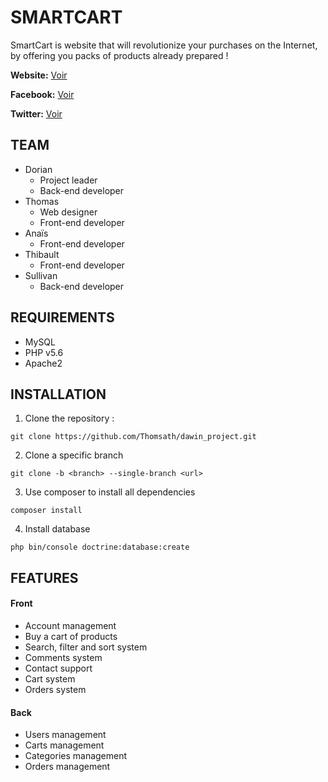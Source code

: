 # SMARTCART

SmartCart is website that will revolutionize your purchases on the Internet, by offering you packs of products already prepared !

**Website:** [Voir](http://smartcart.fr/)

**Facebook:** [Voir](https://www.facebook.com/SmartCartfr-150271318914286/)

**Twitter:** [Voir](https://twitter.com/SmartCart_fr)


## TEAM

- Dorian
  - Project leader
  - Back-end developer
- Thomas
  - Web designer
  - Front-end developer
- Anaïs
  - Front-end developer  
- Thibault
  - Front-end developer
- Sullivan
  - Back-end developer


## REQUIREMENTS

- MySQL
- PHP v5.6
- Apache2


## INSTALLATION

1. Clone the repository :

```git clone https://github.com/Thomsath/dawin_project.git```

2. Clone a specific branch

```git clone -b <branch> --single-branch <url>```

3. Use composer to install all dependencies

```composer install```

4. Install database

```php bin/console doctrine:database:create```



## FEATURES

#### Front

- Account management
- Buy a cart of products
- Search, filter and sort system
- Comments system
- Contact support
- Cart system
- Orders system


#### Back

- Users management
- Carts management
- Categories management
- Orders management
